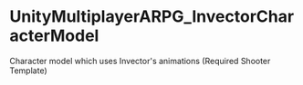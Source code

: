 # UnityMultiplayerARPG_InvectorCharacterModel
Character model which uses Invector's animations (Required Shooter Template)
